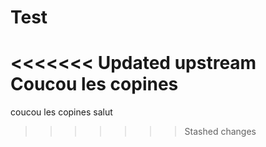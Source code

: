 # Test
<<<<<<< Updated upstream
Coucou les copines
=======
coucou les copines
salut
>>>>>>> Stashed changes
